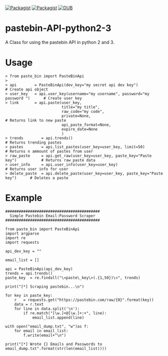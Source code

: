 [![Packagist](https://img.shields.io/badge/language-python3.5-brightgreen.svg)]()  [![Packagist](https://img.shields.io/badge/platform-win--64%20%7C%20linux--64%20-lightgrey.svg)]()  [![DUB](https://img.shields.io/dub/l/vibe-d.svg)]()



# pastebin-API-python2-3
A Class for using the pastebin API in python 2 and 3.

# Usage

    > from paste_bin import PasteBinApi
    >
    > api        = PasteBinApi(dev_key="my secret api dev key")                       # Create api object
    > user_key   = api.user_key(username="my username", password="my password ")      # Create user key
    > link       = api.paste(user_key,                                               
                             title="my title",
                             raw_code="my code",
                             private=None,                                            # Returns link to new paste  
                             api_paste_format=None,
                             expire_date=None
                             ) 
    > trends        = api.trends()                                                    # Returns trending pastes 
    > pastes        = api.list_pastes(user_key=user_key, limit=50)                    # Returns n ammount of pastes from user
    > raw_paste     = api.get_raw(user_key=user_key, paste_key="Paste key")           # Returns raw paste data
    > user_info     = api.user_info(user_key=user_key)                                # Returns user info for user
    > delete_paste  = api.delete_paste(user_key=user_key, paste_key="Paste key")      # Deletes a paste

# Example
    
    
    ##########################################
      Simple Pastebin Email:Password Scraper 
    ##########################################
  
    from paste_bin import PasteBinApi
    import argparse
    import re
    import requests

    api_dev_key = ""

    email_list = []

    api = PasteBinApi(api_dev_key)
    trends = api.trends()
    paste_key  = re.findall("\<paste\_key\>(.{1,50})\<", trends)

    print("[*] Scraping pastebin...\n")

    for key in paste_key:
        r   = requests.get("https://pastebin.com/raw/{0}".format(key))
        data = r.text
        for line in data.split('\n'):
            if re.match("[\w.]+@[\w.]+:+", line):
                email_list.append(line)

    with open("email_dump.txt", "w")as f:
        for email in email_list:
            f.write(email+"\n")

    print("[*] Wrote {} Emails and Passwords to email_dump.txt".format(str(len(email_list))))
